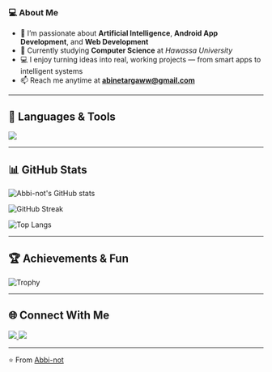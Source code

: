 

### 💻 About Me
- 🤖 I’m passionate about **Artificial Intelligence**, **Android App Development**, and **Web Development**
- 🌱 Currently studying **Computer Science** at *Hawassa University*
- 💻 I enjoy turning ideas into real, working projects — from smart apps to intelligent systems
- 📫 Reach me anytime at **abinetargaww@gmail.com**

---

## 🧠 Languages & Tools
<p align="left">
  <img src="https://skillicons.dev/icons?i=python,java,androidstudio,git,github,html,css,javascript,mysql,vscode" />
</p>

---

## 📊 GitHub Stats

![Abbi-not's GitHub stats](https://github-readme-stats.vercel.app/api?username=Abbi-not&show_icons=true&include_all_commits=true&theme=tokyonight)

![GitHub Streak](https://streak-stats.demolab.com?user=Abbi-not&theme=tokyonight)

![Top Langs](https://github-readme-stats.vercel.app/api/top-langs/?username=Abbi-not&layout=compact&theme=tokyonight)

---

## 🏆 Achievements & Fun
![Trophy](https://github-profile-trophy.vercel.app/?username=Abbi-not&theme=tokyonight&no-frame=true&no-bg=true&margin-w=15)

---

## 🌐 Connect With Me
<p align="left">
  <a href="https://github.com/Abbi-not" target="_blank">
    <img src="https://img.shields.io/badge/GitHub-Abbi--not-black?style=for-the-badge&logo=github" />
  </a>
  <a href="mailto:yourname@example.com">
    <img src="https://img.shields.io/badge/Email-Contact%20Me-blue?style=for-the-badge&logo=gmail" />
  </a>
</p>

---

⭐️ From [Abbi-not](https://github.com/Abbi-not)
